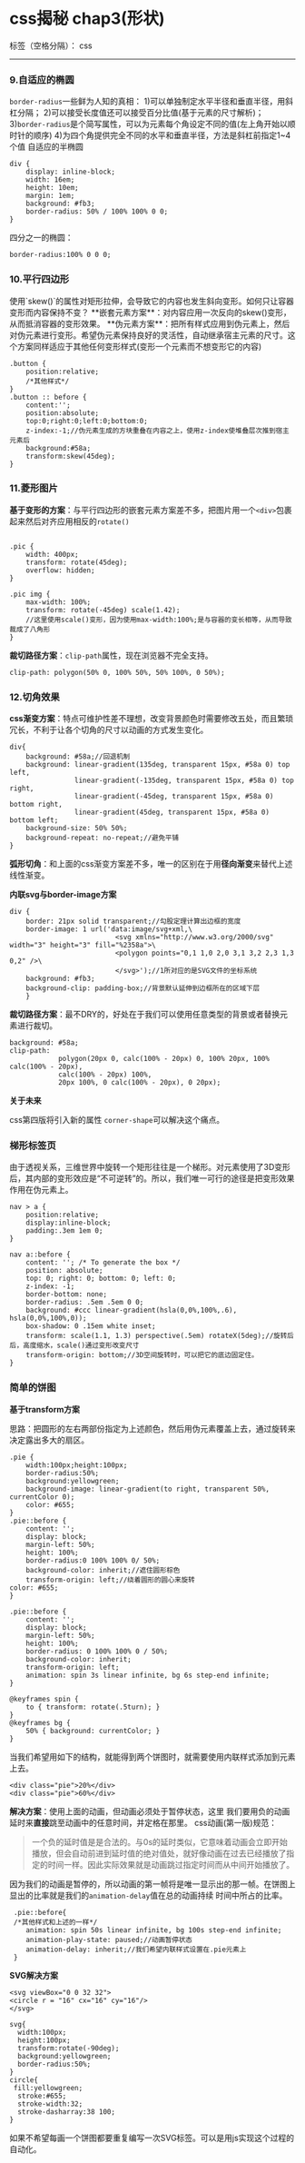 ﻿# css揭秘 chap3(形状)

标签（空格分隔）： css

---

<h3>9.自适应的椭圆</h3>

`border-radius`一些鲜为人知的真相：
1)可以单独制定水平半径和垂直半径，用斜杠分隔；
2)可以接受长度值还可以接受百分比值(基于元素的尺寸解析)；
3)`border-radius`是个简写属性，可以为元素每个角设定不同的值(左上角开始以顺时针的顺序)
4)为四个角提供完全不同的水平和垂直半径，方法是斜杠前指定1~4个值
自适应的半椭圆

```
div {
	display: inline-block;
	width: 16em;
	height: 10em;
	margin: 1em;
	background: #fb3;
	border-radius: 50% / 100% 100% 0 0;
}
```

四分之一的椭圆：

```
border-radius:100% 0 0 0;
```

<h3>10.平行四边形</h3>
使用`skew()`的属性对矩形拉伸，会导致它的内容也发生斜向变形。如何只让容器变形而内容保持不变？
**嵌套元素方案**：对内容应用一次反向的skew()变形，从而抵消容器的变形效果。
**伪元素方案**：把所有样式应用到伪元素上，然后对伪元素进行变形。希望伪元素保持良好的灵活性，自动继承宿主元素的尺寸。这个方案同样适应于其他任何变形样式(变形一个元素而不想变形它的内容)

```
.button {
    position:relative;
    /*其他样式*/
}
.button :: before {
    content:'';
    position:absolute;
    top:0;right:0;left:0;bottom:0;
    z-index:-1;//伪元素生成的方块重叠在内容之上，使用z-index使堆叠层次推到宿主元素后
    background:#58a;
    transform:skew(45deg);
}
```

<h3>11.菱形图片</h3>

**基于变形的方案**：与平行四边形的嵌套元素方案差不多，把图片用一个`<div>`包裹起来然后对齐应用相反的`rotate()`

```

.pic {
	width: 400px;
	transform: rotate(45deg);
	overflow: hidden;
}

.pic img {
	max-width: 100%;
	transform: rotate(-45deg) scale(1.42);
	//这里使用scale()变形，因为使用max-width:100%;是与容器的变长相等，从而导致裁成了八角形 
}
```

**裁切路径方案**：`clip-path`属性，现在浏览器不完全支持。

```
clip-path: polygon(50% 0, 100% 50%, 50% 100%, 0 50%);
```

<h3>12.切角效果</h3>

**css渐变方案**：特点可维护性差不理想，改变背景颜色时需要修改五处，而且繁琐冗长，不利于让各个切角的尺寸以动画的方式发生变化。

```
div{
	background: #58a;//回退机制
	background: linear-gradient(135deg, transparent 15px, #58a 0) top left,
	            linear-gradient(-135deg, transparent 15px, #58a 0) top right,
	            linear-gradient(-45deg, transparent 15px, #58a 0) bottom right,
	            linear-gradient(45deg, transparent 15px, #58a 0) bottom left;
	background-size: 50% 50%;
	background-repeat: no-repeat;//避免平铺
}
```

**弧形切角**：和上面的css渐变方案差不多，唯一的区别在于用**径向渐变**来替代上述线性渐变。

**内联svg与border-image方案**

```
div {
	border: 21px solid transparent;//勾股定理计算出边框的宽度
	border-image: 1 url('data:image/svg+xml,\
	                      <svg xmlns="http://www.w3.org/2000/svg" width="3" height="3" fill="%2358a">\
	                      <polygon points="0,1 1,0 2,0 3,1 3,2 2,3 1,3 0,2" />\
	                      </svg>');//1所对应的是SVG文件的坐标系统
	background: #fb3;
	background-clip: padding-box;//背景默认延伸到边框所在的区域下层
	}
```

**裁切路径方案**：最不DRY的，好处在于我们可以使用任意类型的背景或者替换元素进行裁切。

```
background: #58a;
clip-path:
	 		polygon(20px 0, calc(100% - 20px) 0, 100% 20px, 100% calc(100% - 20px),
	 		calc(100% - 20px) 100%,
	 		20px 100%, 0 calc(100% - 20px), 0 20px);
```

**关于未来**

css第四版将引入新的属性 `corner-shape`可以解决这个痛点。
<h3>梯形标签页</h3>
由于透视关系，三维世界中旋转一个矩形往往是一个梯形。对元素使用了3D变形后，其内部的变形效应是“不可逆转”的。所以，我们唯一可行的途径是把变形效果作用在伪元素上。

```
nav > a {
	position:relative;
	display:inline-block;
	padding:.3em 1em 0;
}

nav a::before {
	content: ''; /* To generate the box */
	position: absolute;
	top: 0; right: 0; bottom: 0; left: 0;
	z-index: -1;
	border-bottom: none;
	border-radius: .5em .5em 0 0;
	background: #ccc linear-gradient(hsla(0,0%,100%,.6), hsla(0,0%,100%,0));
	box-shadow: 0 .15em white inset;
	transform: scale(1.1, 1.3) perspective(.5em) rotateX(5deg);//旋转后后，高度缩水，scale()通过变形改变尺寸
	transform-origin: bottom;//3D空间旋转时，可以把它的底边固定住。
}
```

<h3>简单的饼图</h3>

**基于transform方案**

思路：把圆形的左右两部份指定为上述颜色，然后用伪元素覆盖上去，通过旋转来决定露出多大的扇区。

```
.pie {
    width:100px;height:100px;
    border-radius:50%;
    background:yellowgreen;
    background-image: linear-gradient(to right, transparent 50%, currentColor 0);
    color: #655;
}
.pie::before {
	content: '';
	display: block;
	margin-left: 50%;
	height: 100%;
	border-radius:0 100% 100% 0/ 50%;
    background-color: inherit;//遮住圆形棕色
    transform-origin: left;//绕着圆形的圆心来旋转
color: #655;
}

.pie::before {
	content: '';
	display: block;
	margin-left: 50%;
	height: 100%;
	border-radius: 0 100% 100% 0 / 50%;
	background-color: inherit;
	transform-origin: left;
	animation: spin 3s linear infinite, bg 6s step-end infinite;
}

@keyframes spin {
	to { transform: rotate(.5turn); }
}
@keyframes bg {
	50% { background: currentColor; }
}
```

当我们希望用如下的结构，就能得到两个饼图时，就需要使用内联样式添加到元素上去。

```
<div class="pie">20%</div>
<div class="pie">60%</div>
```

**解决方案**：使用上面的动画，但动画必须处于暂停状态，这里 我们要用负的动画延时来**直接**跳至动画中的任意时间，并定格在那里。
css动画(第一版)规范：

> 一个负的延时值是是合法的。与0s的延时类似，它意味着动画会立即开始播放，但会自动前进到延时值的绝对值处，就好像动画在过去已经播放了指定的时间一样。因此实际效果就是动画跳过指定时间而从中间开始播放了。

 因为我们的动画是暂停的，所以动画的第一帧将是唯一显示出的那一帧。在饼图上显出的比率就是我们的`animation-delay`值在总的动画持续 时间中所占的比率。
 
```
 .pie::before{
 /*其他样式和上述的一样*/
	animation: spin 50s linear infinite, bg 100s step-end infinite;
	animation-play-state: paused;//动画暂停状态
	animation-delay: inherit;//我们希望内联样式设置在.pie元素上
 }
```

**SVG解决方案**

```
<svg viewBox="0 0 32 32">
<circle r = "16" cx="16" cy="16"/>
</svg>
```

```
svg{
  width:100px;
  height:100px;
  transform:rotate(-90deg);
  background:yellowgreen;
  border-radius:50%;
}
circle{
 fill:yellowgreen;
  stroke:#655;
  stroke-width:32;
  stroke-dasharray:38 100;
}
```

如果不希望每画一个饼图都要重复编写一次SVG标签。可以是用js实现这个过程的自动化。
